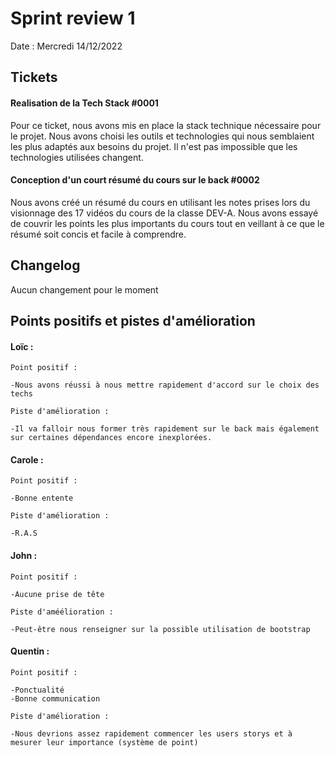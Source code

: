 # Sprint review 1

Date : Mercredi 14/12/2022

## Tickets

#### Realisation de la Tech Stack #0001

Pour ce ticket, nous avons mis en place la stack technique nécessaire pour le projet. Nous avons choisi les outils et technologies qui nous semblaient les plus adaptés aux besoins du projet. Il n'est pas impossible que les technologies utilisées changent.

#### Conception d'un court résumé du cours sur le back #0002

Nous avons créé un résumé du cours en utilisant les notes prises lors du visionnage des 17 vidéos du cours de la classe DEV-A. Nous avons essayé de couvrir les points les plus importants du cours tout en veillant à ce que le résumé soit concis et facile à comprendre.

## Changelog

Aucun changement pour le moment

## Points positifs et pistes d'amélioration

#### Loïc :

    Point positif :

    -Nous avons réussi à nous mettre rapidement d'accord sur le choix des techs

    Piste d'amélioration :

    -Il va falloir nous former très rapidement sur le back mais également sur certaines dépendances encore inexplorées.

#### Carole :

    Point positif :

    -Bonne entente

    Piste d'amélioration :

    -R.A.S

#### John :

    Point positif :

    -Aucune prise de tête

    Piste d'améélioration :

    -Peut-être nous renseigner sur la possible utilisation de bootstrap

#### Quentin :

    Point positif :

    -Ponctualité
    -Bonne communication

    Piste d'amélioration :

    -Nous devrions assez rapidement commencer les users storys et à mesurer leur importance (système de point)
